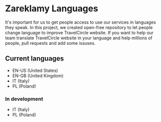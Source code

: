 # Zareklamy Languages

It's important for us to get people access to use our services in languages they speak. In this project, we created open-free repository to let people change language to improve TravelCircle website. If you want to help our team translate TravelCircle website in your language and help millions of people, pull requests and add some issuses.

## Current languages
- EN-US (United States)
- EN-GB (United Kingdom)
- IT (Italy)
- PL (Poland)

### In development
- IT (Italy)
- PL (Poland)
